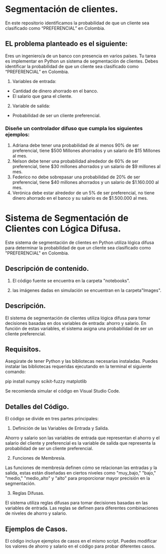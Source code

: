 # Segmentación de clientes.

En este repositorio identificamos la probabilidad de que un cliente sea clasificado como “PREFERENCIAL” en Colombia.

## EL problema planteado es el siguiente:

Eres un ingeniero/a de un banco con presencia en varios países. Tu tarea es implementar en Python un sistema de segmentación de clientes. Debes identificar la probabilidad de que un cliente sea clasificado como “PREFERENCIAL” en Colombia. 

1. Variables de entrada: 
- Cantidad de dinero ahorrado en el banco. 
- El salario que gana el cliente. 

2. Variable de salida: 
- Probabilidad de ser un cliente preferencial.

### Diseñe un controlador difuso que cumpla los siguientes ejemplos:

1. Adriana debe tener una probabilidad de al menos 90% de ser preferencial, tiene $500 Millones ahorrados y un salario de $15 Millones al mes. 
2. Nelson debe tener una probabilidad alrededor de 60% de ser preferencial, tiene $30 millones ahorrados y un salario de $9 millones al mes. 
3. Federico no debe sobrepasar una probabilidad de 20% de ser preferencial, tiene $40 millones ahorrados y un salario de $1.160.000 al mes. 
4. Verónica debe estar alrededor de un 5% de ser preferencial, no tiene dinero ahorrado en el banco y su salario es de $1.500.000 al mes.

# Sistema de Segmentación de Clientes con Lógica Difusa.

Este sistema de segmentación de clientes en Python utiliza lógica difusa para determinar la probabilidad de que un cliente sea clasificado como "PREFERENCIAL" en Colombia.

## Descripción de contenido.  

1. El código fuente se encuentra en la carpeta "notebooks".

2. las imágenes dadas en simulación se encuentran en la carpeta"Images".

## Descripción.

El sistema de segmentación de clientes utiliza lógica difusa para tomar decisiones basadas en dos variables de entrada: ahorro y salario. En función de estas variables, el sistema asigna una probabilidad de ser un cliente preferencial.

## Requisitos.

Asegúrate de tener Python y las bibliotecas necesarias instaladas. Puedes instalar las bibliotecas requeridas ejecutando en la terminal el siguiente comando: 

pip install numpy scikit-fuzzy matplotlib

Se recomienda simular el código en Visual Studio Code.

## Detalles del Código.

El código se divide en tres partes principales:

1. Definición de las Variables de Entrada y Salida.

Ahorro y salario son las variables de entrada que representan el ahorro y el salario del cliente y preferencial es la variable de salida que representa la probabilidad de ser un cliente preferencial.

2. Funciones de Membresía.

Las funciones de membresía definen cómo se relacionan las entradas y la salida, estas están diseñadas en ciertos niveles como "muy_bajo," "bajo," "medio," "medio_alto" y "alto" para proporcionar mayor precisión en la segmentación.

3. Reglas Difusas.

El sistema utiliza reglas difusas para tomar decisiones basadas en las variables de entrada. Las reglas se definen para diferentes combinaciones de niveles de ahorro y salario.

## Ejemplos de Casos.

El código incluye ejemplos de casos en el mismo script. Puedes modificar los valores de ahorro y salario en el código para probar diferentes casos.
